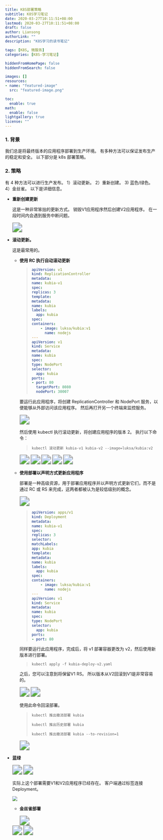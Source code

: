 ```yaml
---
title: K8S部署策略
subtitle: K8S学习笔记
date: 2020-03-27T10:11:51+08:00
lastmod: 2020-03-27T10:11:51+08:00
draft: false
author: Liansong
authorLink: ""
description: "K8S学习的读书笔记"

tags: [K8S, 微服务]
categories: [K8S-学习笔记]

hiddenFromHomePage: false
hiddenFromSearch: false

images: []
resources:
- name: "featured-image"
  src: "featured-image.png"

toc:
  enable: true
math:
  enable: false
lightgallery: true
license: ""
---
```


### 1. 背景

我们总是将最终版本的应用程序部署到生产环境。 有多种方法可以保证发布生产的稳定和安全。 以下部分是 k8s 部署策略。

### 2. 策略

有 4 种方法可以进行生产发布。 1）滚动更新。 2）重新创建。 3) 蓝色/绿色。 4）金丝雀。 以下是详细信息。

- **重新创建更新**

   这是一种非常笨拙的更新方式。 销毁V1应用程序然后创建V2应用程序。 在一段时间内会遇到服务中断问题。

   <img src="https://cdn.jsdelivr.net/gh/yeliansong/github-blog-PIC/blog-images/007S8ZIlgy1ge2p8fwyufj31ga0e8wiv.jpg" style="zoom:200%;" />

- **滚动更新。**

   这是最常用的。

   - **使用 RC 执行自动滚动更新**

     >```yaml
     >apiVersion: v1
     >kind: ReplicationController
     >metadata:
     >name: kubia-v1
     >spec:
     >replicas: 3
     >template:
     >metadata:
     > name: kubia
     > labels:
     >   app: kubia
     >spec:
     > containers:
     >     - image: luksa/kubia:v1
     >       name: nodejs
     >---
     >apiVersion: v1
     >kind: Service
     >metadata:
     > name: kubia
     >spec:
     > type: NodePort
     > selector:
     >   app: kubia
     > ports:
     > - port: 80
     >   targetPort: 8080
     >   nodePort: 30007
     >```

     要运行此应用程序，将创建 ReplicationController 和 NodePort 服务，以便能够从外部访问该应用程序。 然后再打开另一个终端来监控服务。

     <img src="https://cdn.jsdelivr.net/gh/yeliansong/github-blog-PIC/blog-images/007S8ZIlgy1ge2n0jmlvwj31dq09yq59.jpg" style="zoom:200%;" />

     然后使用 kubectl 执行滚动更新，将创建应用程序的版本 2。 执行以下命令：

     >```外壳
     >kubectl 滚动更新 kubia-v1 kubia-v2 --image=luksa/kubia:v2
     >```

     <img src="https://cdn.jsdelivr.net/gh/yeliansong/github-blog-PIC/blog-images/007S8ZIlgy1ge2mlnx3v7j31dq07eq53.jpg" style="zoom:200%;" />

     <img src="https://cdn.jsdelivr.net/gh/yeliansong/github-blog-PIC/blog-images/007S8ZIlgy1ge2mmck3x8j31dk06y75x.jpg" style="zoom:200%;" />

     <img src="https://cdn.jsdelivr.net/gh/yeliansong/github-blog-PIC/blog-images/007S8ZIlgy1ge2mnx7txzj31160j20vd.jpg" style="zoom:200%;" />

     <img src="https://cdn.jsdelivr.net/gh/yeliansong/github-blog-PIC/blog-images/007S8ZIlgy1ge2mq854t1j31ce0tqgz2.jpg" style="zoom:200%;" />

     <img src="https://cdn.jsdelivr.net/gh/yeliansong/github-blog-PIC/blog-images/007S8ZIlgy1ge2n3378duj31eu0dqdix.jpg" style="zoom:200%;" />

   - **使用部署以声明方式更新应用程序**

     部署是一种高级资源，用于部署应用程序并以声明方式更新它们，而不是通过 RC 或 RS 来完成，这两者都被认为是较低级别的概念。

     <img src="https://cdn.jsdelivr.net/gh/yeliansong/github-blog-PIC/blog-images/007S8ZIlgy1ge2n83ztwtj30mq050t8z.jpg" style="zoom:200%;" />

     >```yaml
     >apiVersion: apps/v1
     >kind: Deployment
     >metadata:
     >name: kubia-v1
     >spec:
     >replicas: 3
     >selector:
     >matchLabels:
     > app: kubia
     >template:
     >metadata:
     > name: kubia
     > labels:
     >   app: kubia
     >spec:
     > containers:
     >     - image: luksa/kubia:v1
     >       name: nodejs
     >---
     >apiVersion: v1
     >kind: Service
     >metadata:
     > name: kubia
     >spec:
     > type: NodePort
     > selector:
     >   app: kubia
     > ports:
     > - port: 80
     >```

     同样要运行此应用程序，完成后，将 v1 部署容器更改为 v2，然后使用新版本进行部署。

     >```外壳
     >kubectl apply -f kubia-deploy-v2.yaml
     >```

     之后，您可以注意到将保留V1 RS。 所以版本从V2回滚到V1是非常容易的。

     <img src="https://cdn.jsdelivr.net/gh/yeliansong/github-blog-PIC/blog-images/007S8ZIlgy1ge2oder9xjj316203qab6.jpg" style="zoom:200%;" />

     <img src="https://cdn.jsdelivr.net/gh/yeliansong/github-blog-PIC/blog-images/007S8ZIlgy1ge2oeo5z3zj30u00ud47r.jpg" style="zoom:200%;" />

     使用此命令回滚部署。

     >```外壳
     >kubectl 推出撤消部署 kubia
     >```
     >
     >```外壳
     >kubectl 推出历史部署 kubia
     >```
     >
     >```外壳
     >kubectl 推出撤消部署 kubia --to-revision=1
     >```

     <img src="https://cdn.jsdelivr.net/gh/yeliansong/github-blog-PIC/blog-images/007S8ZIlgy1ge2ol1uaivj313c0b0gmr.jpg" style="zoom:200%;" />

- **蓝绿**

   <img src="https://cdn.jsdelivr.net/gh/yeliansong/github-blog-PIC/blog-images/007S8ZIlgy1ge2omtr0qij313i0iidl9.jpg" style="zoom:200%;" />

   <img src="https://cdn.jsdelivr.net/gh/yeliansong/github-blog-PIC/blog-images/007S8ZIlgy1ge2ouuod2xj31go0e8436.jpg" style="zoom:200%;" />

   实际上这个部署需要V1和V2应用程序已经存在。 客户端通过标签连接Deployment。

   <img src="https://cdn.jsdelivr.net/gh/yeliansong/github-blog-PIC/blog-images/007S8ZIlgy1ge2otd304pj312u0iedn4.jpg" style="缩放:200%;" />
   
   - **金丝雀部署**
   
      <img src="https://cdn.jsdelivr.net/gh/yeliansong/github-blog-PIC/blog-images/007S8ZIlgy1ge2p1g1r2sj312g0iqjwu.jpg" style="zoom:200%;" />
   
   <img src="https://cdn.jsdelivr.net/gh/yeliansong/github-blog-PIC/blog-images/007S8ZIlgy1ge2p1vzi0nj312i0i679j.jpg" style="zoom:200%;" />
   
   <img src="https://cdn.jsdelivr.net/gh/yeliansong/github-blog-PIC/blog-images/007S8ZIlgy1ge2p2ln3wcj31h00e6dkh.jpg" style="zoom:200%;" />